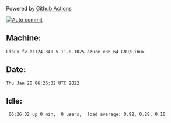 Powered by [Github Actions](https://github.com/features/actions)

[![Auto commit](https://github.com/gyfary/workstation/workflows/Auto%20commit/badge.svg)](https://github.com/gyfary/workstation/actions?query=workflow%3A%22Auto+commit%22)

## Machine:
```
Linux fv-az124-340 5.11.0-1025-azure x86_64 GNU/Linux
```
## Date:
```
Thu Jan 20 06:26:32 UTC 2022
```
## Idle:
```
 06:26:32 up 0 min,  0 users,  load average: 0.92, 0.28, 0.10
```
